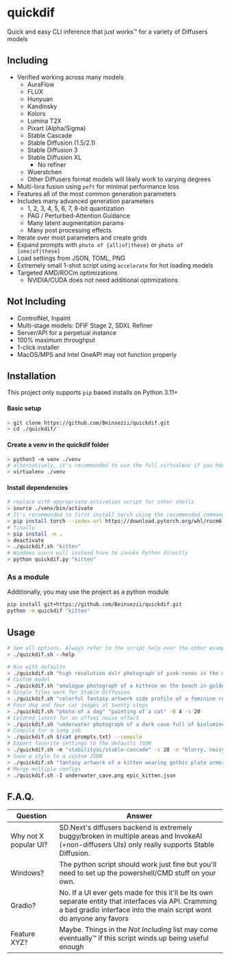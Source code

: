 # quickdif
Quick and easy CLI inference that just works™ for a variety of Diffusers models

## Including
  * Verified working across many models
    + AuraFlow
    + FLUX
    + Hunyuan
    + Kandinsky
    + Kolors
    + Lumina T2X
    + Pixart (Alpha/Sigma)
    + Stable Cascade
    + Stable Diffusion (1.5/2.1)
    + Stable Diffusion 3
    + Stable Diffusion XL
      - No refiner
    + Wuerstchen
    * Other Diffusers format models will likely work to varying degrees
  * Multi-lora fusion using `peft` for minimal performance loss
  * Features all of the most common generation parameters
  * Includes many advanced generation parameters
    * 1, 2, 3, 4, 5, 6, 7, 8-bit quantization
    * PAG / Perturbed-Attention Guidance
    * Many latent augmentation params
    * Many post processing effects
  * Iterate over most parameters and create grids
  * Expand prompts with `photo of {all|of|these}` or `photo of [one|of|these]`
  * Load settings from JSON, TOML, PNG
  * Extremely small 1-shot script using `accelerate` for hot loading models
  * Targeted AMD/ROCm optimizations
    * NVIDIA/CUDA does not need additional optimizations

## Not Including
  - ControlNet, Inpaint
  - Multi-stage models: DFIF Stage 2, SDXL Refiner
  - Server/API for a perpetual instance
  - 100% maximum throughput
  - 1-click installer
  - MacOS/MPS and Intel OneAPI may not function properly

## Installation
This project only supports `pip` based installs on Python 3.11+

#### Basic setup
```sh
> git clone https://github.com/Beinsezii/quickdif.git
> cd ./quickdif/
```

#### Create a venv in the quickdif folder
```sh
> python3 -m venv ./venv
# alternatively, it's recommended to use the full virtualenv if you have it
> virtualenv ./venv
```

#### Install dependencies
```sh
# replace with appropriate activation script for other shells
> source ./venv/bin/activate
# It's recommended to first install torch using the recommended commands from https://pytorch.org/get-started/locally/
> pip install torch --index-url https://download.pytorch.org/whl/rocm6.0 # AMD example
# finally
> pip install -e .
> deactivate
> ./quickdif.sh "kitten"
# Windows users will instead have to invoke Python directly
> python quickdif.py "kitten"
```

### As a module
Additionally, you may use the project as a python module
```sh
pip install git+https://github.com/Beinsezii/quickdif.git
python -m quickdif "kitten"
```

## Usage
```sh
# See all options. Always refer to the script help over the other examples in this README
> ./quickdif.sh --help

# Run with defaults
> ./quickdif.sh "high resolution dslr photograph of pink roses in the misty rain"
# Custom model
> ./quickdif.sh "analogue photograph of a kitteon on the beach in golden hour sun rays" -m "ptx0/terminus-xl-gamma-v1"
# Single files work for Stable Diffusion
> ./quickdif.sh "colorful fantasy artwork side profile of a feminine robot in a dark cyberpunk city" -m ./checkpoints/sd15/dreamshaper-v6.safetensors
# Four dog and four cat images at twenty steps
> ./quickdif.sh "photo of a dog" "painting of a cat" -B 4 -s 20
# Colored latent for an offset noise effect
> ./quickdif.sh "underwater photograph of a dark cave full of bioluminescent glowing mushrooms" -g 9.0 -s 30 -C black -c 0.8
# Compile for a long job
> ./quickdif.sh $(cat prompts.txt) --compile
# Export favorite settings to the defaults JSON
> ./quickdif.sh -m "stabilityai/stable-cascade" -s 20 -n "blurry, noisy, cropped" --json ./quickdif.json
# Save a style to a custom JSON
> ./quickdif.sh "fantasy artwork of a kitten wearing gothic plate armor" -g 10 -G 0.5 --json ./epic_kitten.json
# Merge multiple configs
> ./quickdif.sh -I underwater_cave.png epic_kitten.json
```

## F.A.Q.
Question|Answer
---|---
Why not X popular UI?|SD.Next's diffusers backend is extremely buggy/broken in multiple areas and InvokeAI (+non-diffusers UIs) only really supports Stable Diffusion.
Windows?|The python script should work just fine but you'll need to set up the powershell/CMD stuff on your own.
Gradio?|No. If a UI ever gets made for this it'll be its own separate entity that interfaces via API. Cramming a bad gradio interface into the main script wont do anyone any favors
Feature XYZ?|Maybe. Things in the *Not Including* list may come eventually™ if this script winds up being useful enough
